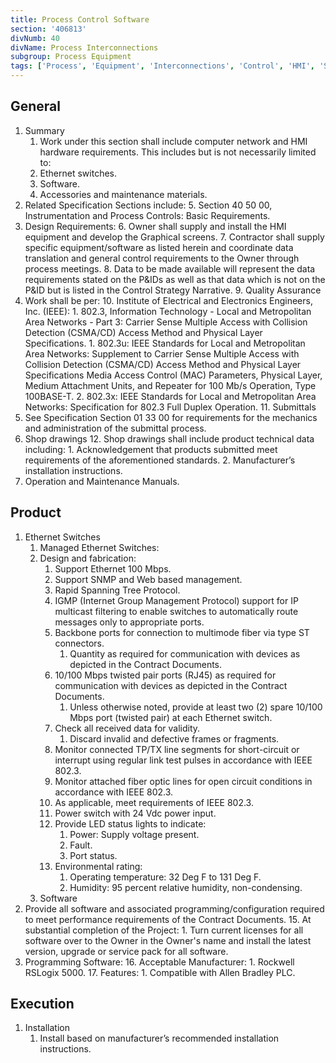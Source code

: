 ```yaml
---
title: Process Control Software
section: '406813'
divNumb: 40
divName: Process Interconnections
subgroup: Process Equipment
tags: ['Process', 'Equipment', 'Interconnections', 'Control', 'HMI', 'Software']
---
```


## General

1. Summary
   1. Work under this section shall include computer network and HMI hardware requirements. This includes but is not necessarily limited to:
   2. Ethernet switches.
   3. Software.
   4. Accessories and maintenance materials.
1. Related Specification Sections include: 5. Section 40 50 00, Instrumentation and Process Controls: Basic Requirements.
1. Design Requirements: 6. Owner shall supply and install the HMI equipment and develop the Graphical screens. 7. Contractor shall supply specific equipment/software as listed herein and coordinate data translation and general control requirements to the Owner through process meetings. 8. Data to be made available will represent the data requirements stated on the P&IDs as well as that data which is not on the P&ID but is listed in the Control Strategy Narrative. 9. Quality Assurance
1. Work shall be per: 10. Institute of Electrical and Electronics Engineers, Inc. (IEEE): 1. 802.3, Information Technology - Local and Metropolitan Area Networks - Part 3: Carrier Sense Multiple Access with Collision Detection (CSMA/CD) Access Method and Physical Layer Specifications. 1. 802.3u: IEEE Standards for Local and Metropolitan Area Networks: Supplement to Carrier Sense Multiple Access with Collision Detection (CSMA/CD) Access Method and Physical Layer Specifications Media Access Control (MAC) Parameters, Physical Layer, Medium Attachment Units, and Repeater for 100 Mb/s Operation, Type 100BASE-T. 2. 802.3x: IEEE Standards for Local and Metropolitan Area Networks: Specification for 802.3 Full Duplex Operation. 11. Submittals
1. See Specification Section 01 33 00 for requirements for the mechanics and administration of the submittal process.
1. Shop drawings 12. Shop drawings shall include product technical data including: 1. Acknowledgement that products submitted meet requirements of the aforementioned standards. 2. Manufacturer’s installation instructions.
1. Operation and Maintenance Manuals.

## Product

1. Ethernet Switches
   1. Managed Ethernet Switches:
   2. Design and fabrication:
      1. Support Ethernet 100 Mbps.
      2. Support SNMP and Web based management.
      3. Rapid Spanning Tree Protocol.
      4. IGMP (Internet Group Management Protocol) support for IP multicast filtering to enable switches to automatically route messages only to appropriate ports.
      5. Backbone ports for connection to multimode fiber via type ST connectors.
         1. Quantity as required for communication with devices as depicted in the Contract Documents.
      6. 10/100 Mbps twisted pair ports (RJ45) as required for communication with devices as depicted in the Contract Documents.
         1. Unless otherwise noted, provide at least two (2) spare 10/100 Mbps port (twisted pair) at each Ethernet switch.
      7. Check all received data for validity.
         1. Discard invalid and defective frames or fragments.
      8. Monitor connected TP/TX line segments for short-circuit or interrupt using regular link test pulses in accordance with IEEE 802.3.
      9. Monitor attached fiber optic lines for open circuit conditions in accordance with IEEE 802.3.
      10. As applicable, meet requirements of IEEE 802.3.
      11. Power switch with 24 Vdc power input.
      12. Provide LED status lights to indicate:
          1. Power: Supply voltage present.
          2. Fault.
          3. Port status.
      13. Environmental rating:
          1. Operating temperature: 32 Deg F to 131 Deg F.
          2. Humidity: 95 percent relative humidity, non-condensing.
   3. Software
2. Provide all software and associated programming/configuration required to meet performance requirements of the Contract Documents. 15. At substantial completion of the Project: 1. Turn current licenses for all software over to the Owner in the Owner's name and install the latest version, upgrade or service pack for all software.
3. Programming Software: 16. Acceptable Manufacturer: 1. Rockwell RSLogix 5000. 17. Features: 1. Compatible with Allen Bradley PLC.

## Execution

1. Installation
   1. Install based on manufacturer’s recommended installation instructions.
